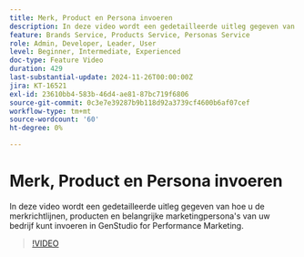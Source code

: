 ```yaml
---
title: Merk, Product en Persona invoeren
description: In deze video wordt een gedetailleerde uitleg gegeven van hoe u de merkrichtlijnen, producten en belangrijke marketingpersona's van uw bedrijf kunt invoeren in GenStudio for Performance Marketing.
feature: Brands Service, Products Service, Personas Service
role: Admin, Developer, Leader, User
level: Beginner, Intermediate, Experienced
doc-type: Feature Video
duration: 429
last-substantial-update: 2024-11-26T00:00:00Z
jira: KT-16521
exl-id: 23610bb4-583b-46d4-ae81-87bc719f6806
source-git-commit: 0c3e7e39287b9b118d92a3739cf4600b6af07cef
workflow-type: tm+mt
source-wordcount: '60'
ht-degree: 0%

---
```


# Merk, Product en Persona invoeren

In deze video wordt een gedetailleerde uitleg gegeven van hoe u de merkrichtlijnen, producten en belangrijke marketingpersona&#39;s van uw bedrijf kunt invoeren in GenStudio for Performance Marketing.

>[!VIDEO](https://video.tv.adobe.com/v/3439371/?learn=on&enablevpops)
